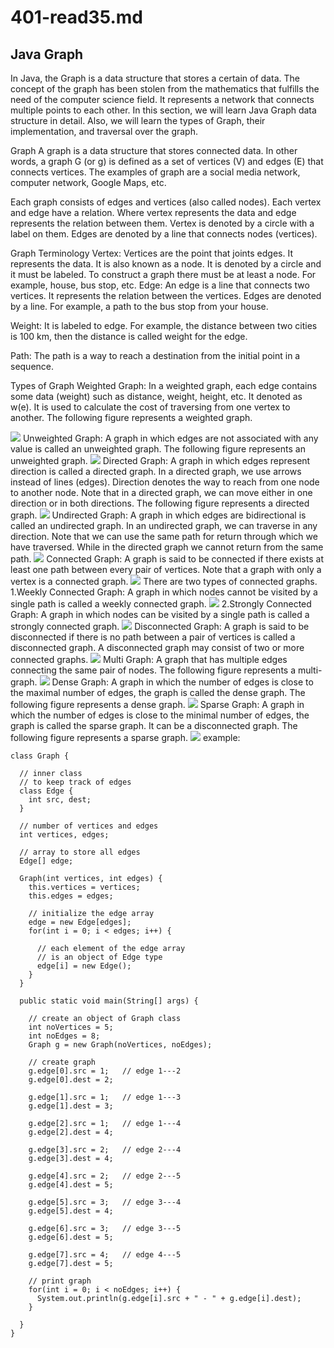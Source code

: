 # 401-read35.md
## Java Graph
In Java, the Graph is a data structure that stores a certain of data.
The concept of the graph has been stolen from the mathematics that fulfills the need of the computer science field. 
It represents a network that connects multiple points to each other. In this section, we will learn Java Graph data structure in detail. 
Also, we will learn the types of Graph, their implementation, and traversal over the graph.

Graph
A graph is a data structure that stores connected data.
In other words, a graph G (or g) is defined as a set of vertices (V) and edges (E) that connects vertices.
The examples of graph are a social media network, computer network, Google Maps, etc.

Each graph consists of edges and vertices (also called nodes). Each vertex and edge have a relation. 
Where vertex represents the data and edge represents the relation between them. Vertex is denoted by a circle with a label on them.
Edges are denoted by a line that connects nodes (vertices).

Graph Terminology
Vertex: Vertices are the point that joints edges. It represents the data. It is also known as a node.
It is denoted by a circle and it must be labeled. To construct a graph there must be at least a node. For example, house, bus stop, etc.
Edge: An edge is a line that connects two vertices. It represents the relation between the vertices.
Edges are denoted by a line. For example, a path to the bus stop from your house.

Weight: It is labeled to edge. For example, the distance between two cities is 100 km, then the distance is called weight for the edge.

Path: The path is a way to reach a destination from the initial point in a sequence.

Types of Graph
Weighted Graph: In a weighted graph, each edge contains some data (weight) such as distance, weight, height, etc. It denoted as w(e). 
It is used to calculate the cost of traversing from one vertex to another. The following figure represents a weighted graph.

![](https://static.javatpoint.com/core/images/java-graph.png)
Unweighted Graph: A graph in which edges are not associated with any value is called an unweighted graph. The following figure represents an unweighted graph.
![](https://static.javatpoint.com/core/images/java-graph2.png)
Directed Graph: A graph in which edges represent direction is called a directed graph. In a directed graph, we use arrows instead of lines (edges). 
Direction denotes the way to reach from one node to another node.
Note that in a directed graph, we can move either in one direction or in both directions. The following figure represents a directed graph.
![](https://static.javatpoint.com/core/images/java-graph3.png)
Undirected Graph: A graph in which edges are bidirectional is called an undirected graph. In an undirected graph, we can traverse in any direction.
Note that we can use the same path for return through which we have traversed. While in the directed graph we cannot return from the same path.
![](https://static.javatpoint.com/core/images/java-graph4.png)
Connected Graph: A graph is said to be connected if there exists at least one path between every pair of vertices.
Note that a graph with only a vertex is a connected graph.
![](https://static.javatpoint.com/core/images/java-graph5.png)
There are two types of connected graphs.
1.Weekly Connected Graph: A graph in which nodes cannot be visited by a single path is called a weekly connected graph.
![](https://static.javatpoint.com/core/images/java-graph6.png)
2.Strongly Connected Graph: A graph in which nodes can be visited by a single path is called a strongly connected graph.
![](https://static.javatpoint.com/core/images/java-graph7.png)
Disconnected Graph: A graph is said to be disconnected if there is no path between a pair of vertices is called a disconnected graph.
A disconnected graph may consist of two or more connected graphs.
![](https://static.javatpoint.com/core/images/java-graph8.png)
Multi Graph: A graph that has multiple edges connecting the same pair of nodes. The following figure represents a multi-graph.
![](https://static.javatpoint.com/core/images/java-graph9.png)
Dense Graph: A graph in which the number of edges is close to the maximal number of edges, the graph is called the dense graph.
The following figure represents a dense graph.
![](https://static.javatpoint.com/core/images/java-graph10.png)
Sparse Graph: A graph in which the number of edges is close to the minimal number of edges, the graph is called the sparse graph.
It can be a disconnected graph. The following figure represents a sparse graph.
![](https://static.javatpoint.com/core/images/java-graph11.png)
example:
```
class Graph {

  // inner class
  // to keep track of edges
  class Edge {
    int src, dest;
  }

  // number of vertices and edges
  int vertices, edges;

  // array to store all edges
  Edge[] edge;

  Graph(int vertices, int edges) {
    this.vertices = vertices;
    this.edges = edges;

    // initialize the edge array
    edge = new Edge[edges];
    for(int i = 0; i < edges; i++) {

      // each element of the edge array
      // is an object of Edge type
      edge[i] = new Edge();
    }
  }

  public static void main(String[] args) {

    // create an object of Graph class
    int noVertices = 5;
    int noEdges = 8;
    Graph g = new Graph(noVertices, noEdges);

    // create graph
    g.edge[0].src = 1;   // edge 1---2
    g.edge[0].dest = 2;

    g.edge[1].src = 1;   // edge 1---3
    g.edge[1].dest = 3;

    g.edge[2].src = 1;   // edge 1---4
    g.edge[2].dest = 4;

    g.edge[3].src = 2;   // edge 2---4
    g.edge[3].dest = 4;

    g.edge[4].src = 2;   // edge 2---5
    g.edge[4].dest = 5;

    g.edge[5].src = 3;   // edge 3---4
    g.edge[5].dest = 4;

    g.edge[6].src = 3;   // edge 3---5
    g.edge[6].dest = 5;

    g.edge[7].src = 4;   // edge 4---5
    g.edge[7].dest = 5;

    // print graph
    for(int i = 0; i < noEdges; i++) {
      System.out.println(g.edge[i].src + " - " + g.edge[i].dest);
    }

  }
}
```








